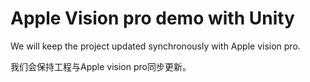 # Apple Vision pro demo with Unity

We will keep the project updated synchronously with Apple vision pro.

我们会保持工程与Apple vision pro同步更新。

